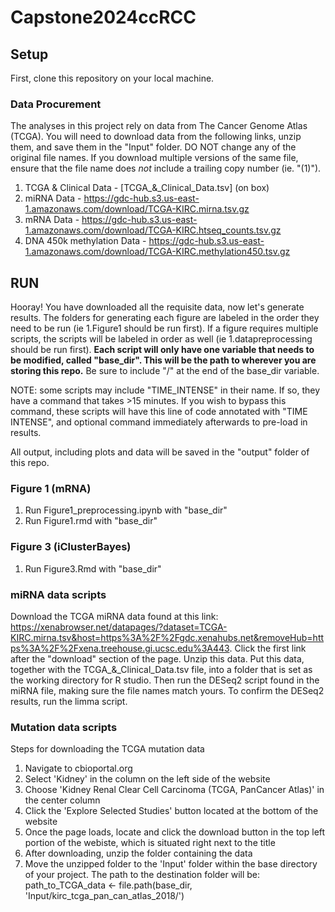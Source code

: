 # Capstone2024ccRCC

## Setup 
First, clone this repository on your local machine. 

### Data Procurement
The analyses in this project rely on data from The Cancer Genome Atlas (TCGA). You will need to download data from the following links, unzip them, and save them in the "Input" folder. DO NOT change any of the original file names. If you download multiple versions of the same file, ensure that the file name does *not* include a trailing copy number (ie. "(1)"). 

1. TCGA & Clinical Data - [TCGA_&_Clinical_Data.tsv] (on box)
2. miRNA Data - https://gdc-hub.s3.us-east-1.amazonaws.com/download/TCGA-KIRC.mirna.tsv.gz
3. mRNA Data - https://gdc-hub.s3.us-east-1.amazonaws.com/download/TCGA-KIRC.htseq_counts.tsv.gz
4. DNA 450k methylation Data - https://gdc-hub.s3.us-east-1.amazonaws.com/download/TCGA-KIRC.methylation450.tsv.gz


## RUN
Hooray! You have downloaded all the requisite data, now let's generate results. The folders for generating each figure are labeled in the order they need to be run (ie 1.Figure1 should be run first). If a figure requires multiple scripts, the scripts will be labeled in order as well (ie 1.datapreprocessing should be run first). **Each script will only have one variable that needs to be modified, called "base_dir". This will be the path to wherever you are storing this repo.** Be sure to include "/" at the end of the base_dir variable. 

NOTE: some scripts may include "TIME_INTENSE" in their name. If so, they have a command that takes >15 minutes. If you wish to bypass this command, these scripts will have this line of code annotated with "TIME INTENSE", and optional command immediately afterwards to pre-load in results. 

All output, including plots and data will be saved in the "output" folder of this repo. 

### Figure 1 (mRNA)
1. Run Figure1_preprocessing.ipynb with "base_dir"
2. Run Figure1.rmd with "base_dir"

### Figure 3 (iClusterBayes)
1. Run Figure3.Rmd with "base_dir"

### miRNA data scripts
Download the TCGA miRNA data found at this link: https://xenabrowser.net/datapages/?dataset=TCGA-KIRC.mirna.tsv&host=https%3A%2F%2Fgdc.xenahubs.net&removeHub=https%3A%2F%2Fxena.treehouse.gi.ucsc.edu%3A443. Click the first link after the "download" section of the page. Unzip this data. Put this data, together with the TCGA_&_Clinical_Data.tsv file, into a folder that is set as the working directory for R studio. Then run the DESeq2 script found in the miRNA file, making sure the file names match yours. To confirm the DESeq2 results, run the limma script.


### Mutation data scripts
Steps for downloading the TCGA mutation data
1. Navigate to cbioportal.org
2. Select 'Kidney' in the column on the left side of the website
3. Choose 'Kidney Renal Clear Cell Carcinoma (TCGA, PanCancer Atlas)' in the center column
4. Click the 'Explore Selected Studies' button located at the bottom of the website
5. Once the page loads, locate and click the download button in the top left portion of the webiste, which is situated right next to the title
6. After downloading, unzip the folder containing the data
7. Move the unzipped folder to the 'Input' folder within the base directory of your project. The path to the destination folder will be:
   path_to_TCGA_data <- file.path(base_dir, 'Input/kirc_tcga_pan_can_atlas_2018/')
